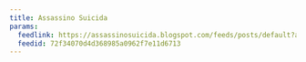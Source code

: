 ```yaml
---
title: Assassino Suicida
params:
  feedlink: https://assassinosuicida.blogspot.com/feeds/posts/default?alt=rss
  feedid: 72f34070d4d368985a0962f7e11d6713
---
```

